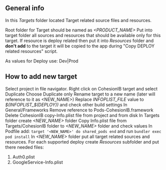 
## General info

In this _Targets_ folder located Target related source files and resources.

Root folder for Target should be named as *<PRODUCT_NAME>*
Put into target folder all sources and resources that should be available only for this target.
If resource is deploy related then put it into *Resources<DEPLOY>* folder and **don't add** to the target it will be copied to the app during "Copy DEPLOY related resources" script.  

As values for Deploy use: Dev|Prod


## How to add new target

Select project in file navigator.
Right click on CohesionIB target and select Duplicate
Choose Duplicate only
Rename target to a new name (later will reference to it as <NEW_NAME>)
Replace *INFOPLIST_FILE* value to *$(INFOPLIST_$(DEPLOY))* and check other build settings
In General/Frameworks Remove reference to Pods-CohesionIB.framework  
Delete CohesionIB copy-Info.plist file from project and from disk
In Targets folder create *<NEW_NAME>* folder
Copy Info.plist file from Targets/CohesionIB folder to *<NEW_NAME>* folder and check values
In Podfile add:
`target '<NEW_NAME>' do
shared_pods
end`
 and run `bundler exec pod install`
In *<NEW_NAME>* folder put all target related sources and resources.
For each supported deploy create *Resources<DEPLOY>* subfolder and put there needed files:
1. Auth0.plist
2. GoogleService-Info.plist
